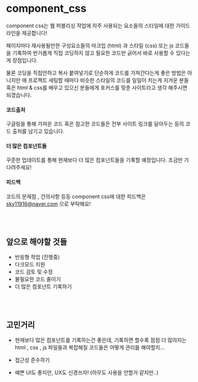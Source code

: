 # component_css

component css는 웹 퍼블리싱 작업에 자주 사용되는 요소들의 스타일에 대한 가이드 라인을 제공합니다!

페이지마다 재사용될만한 구성요소들의 마크업 (html) 과 스타일 (css) 또는 js 코드들을 기록하여 번거롭게 직접 코딩하지 않고
필요한 코드만 긁어서 바로 사용할 수 있다는게 장점입니다.


물론 코딩을 직접안하고 복사 붙여넣기로 단순하게 코드를 가져간다는게 좋은 방법은 아니지만 매 프로젝트 세팅할 때마다 비슷한 스타일의 코드를
일일이 치는게 지겨운 분들 혹은 html & css를 배우고 있으신 분들에게 포커스를 맞춘 사이트라고 생각 해주시면 되겠습니다.


#### 코드출처
구글링을 통해 가져온 코드 혹은 참고한 코드들은 전부 사이트 링크를 달아두는 등의 코드 출처를 남기고 있습니다.

#### 더 많은 컴포넌트들
꾸준한 업데이트를 통해 현재보다 더 많은 컴포넌트들을 기록할 예정입니다. 조금만 기다려주세요!

#### 피드백
코드의 문제점 , 건의사항 등등 component css에 대한 피드백은 sky11916@naver.com 으로 부탁해요!

<br><br>

## 앞으로 해야할 것들

- 반응형 작업 (진행중)
- 다크모드 지원
- 코드 검토 및 수정
- 불필요한 코드 줄이기
- 더 많은 컴포넌트 기록하기

<br><br>

## 고민거리

- 현재보다 많은 컴포넌트를 기록하는건 좋은데, 기록하면 할수록 점점 더 많아지는 html , css , js 파일들과
복잡해질 코드들은 어떻게 관리를 해야할지...

- 접근성 준수하기

- 예쁜 UI도 좋지만, UX도 신경쓰자! (아무도 사용을 안할거 같지만..)
